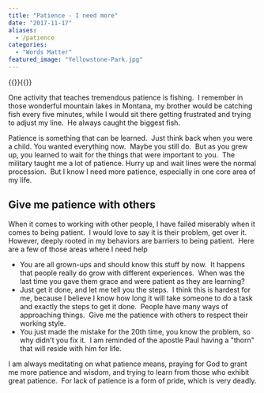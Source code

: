 ```yaml
---
title: "Patience - I need more"
date: "2017-11-17"
aliases:
  - /patience
categories: 
  - "Words Matter"
featured_image: "Yellowstone-Park.jpg"
---
```


{{<featuredimage>}}{{</featuredimage>}}

One activity that teaches tremendous patience is fishing.  I remember in those wonderful mountain lakes in Montana, my brother would be catching fish every five minutes, while I would sit there getting frustrated and trying to adjust my line.  He always caught the biggest fish.

Patience is something that can be learned.  Just think back when you were a child. You wanted everything now.  Maybe you still do.  But as you grew up, you learned to wait for the things that were important to you.  The military taught me a lot of patience. Hurry up and wait lines were the normal procession.  But I know I need more patience, especially in one core area of my life.

## Give me patience with others

When it comes to working with other people, I have failed miserably when it comes to being patient.  I would love to say it is their problem, get over it.  However, deeply rooted in my behaviors are barriers to being patient.  Here are a few of those areas where I need help

- You are all grown-ups and should know this stuff by now.  It happens that people really do grow with different experiences.  When was the last time you gave them grace and were patient as they are learning?
- Just get it done, and let me tell you the steps.  I think this is hardest for me, because I believe I know how long it will take someone to do a task and exactly the steps to get it done.  People have many ways of approaching things.  Give me the patience with others to respect their working style.
- You just made the mistake for the 20th time, you know the problem, so why didn't you fix it.  I am reminded of the apostle Paul having a "thorn" that will reside with him for life.

I am always meditating on what patience means, praying for God to grant me more patience and wisdom, and trying to learn from those who exhibit great patience.  For lack of patience is a form of pride, which is very deadly.

